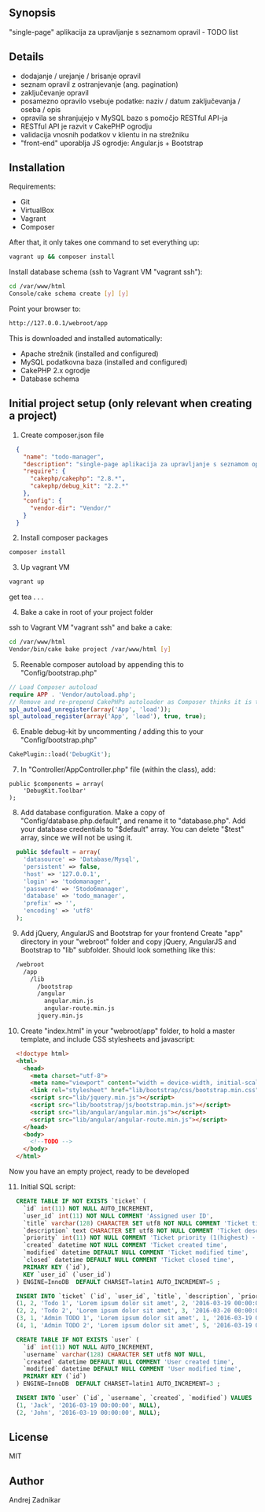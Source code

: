 ## Synopsis
"single-page" aplikacija za upravljanje s seznamom opravil - TODO list

## Details
- dodajanje / urejanje / brisanje opravil
- seznam opravil z ostranjevanje (ang. pagination)
- zaključevanje opravil
- posamezno opravilo vsebuje podatke: naziv / datum zaključevanja / oseba / opis
- opravila se shranjujejo v MySQL bazo s pomočjo RESTful API-ja
- RESTful API je razvit v CakePHP ogrodju
- validacija vnosnih podatkov v klientu in na strežniku
- "front-end" uporablja JS ogrodje: Angular.js + Bootstrap

## Installation
Requirements:
- Git
- VirtualBox
- Vagrant
- Composer

After that, it only takes one command to set everything up:
```sh
vagrant up && composer install
```

Install database schema (ssh to Vagrant VM "vagrant ssh"):
```sh
cd /var/www/html
Console/cake schema create [y] [y]
```

Point your browser to:
```sh
http://127.0.0.1/webroot/app
```

This is downloaded and installed automatically:

- Apache strežnik (installed and configured)
- MySQL podatkovna baza (installed and configured)
- CakePHP 2.x ogrodje
- Database schema

## Initial project setup (only relevant when creating a project)

1. Create composer.json file
```json
  {
    "name": "todo-manager",
    "description": "single-page aplikacija za upravljanje s seznamom opravil - TODO list",
    "require": {
      "cakephp/cakephp": "2.8.*",
      "cakephp/debug_kit": "2.2.*"
    },
    "config": {
      "vendor-dir": "Vendor/"
    }
  }
```

2. Install composer packages
```sh
composer install
```

3. Up vagrant VM
```sh
vagrant up
```
get tea . . .

4. Bake a cake in root of your project folder

  ssh to Vagrant VM "vagrant ssh" and bake a cake:
```sh
cd /var/www/html
Vendor/bin/cake bake project /var/www/html [y]
```

5. Reenable composer autoload by appending this to "Config/bootstrap.php"
```php
// Load Composer autoload
require APP . 'Vendor/autoload.php';
// Remove and re-prepend CakePHPs autoloader as Composer thinks it is the most important
spl_autoload_unregister(array('App', 'load'));
spl_autoload_register(array('App', 'load'), true, true);
```

6. Enable debug-kit by uncommenting / adding this to your "Config/bootstrap.php"
```php
CakePlugin::load('DebugKit');
```

7. In "Controller/AppController.php" file (within the class), add:
```
public $components = array(
    'DebugKit.Toolbar'
);
```

8. Add database configuration. Make a copy of "Config/database.php.default", and rename it to "database.php". Add your database credentials to "$default" array. You can delete "$test" array, since we will not be using it.
```php
  public $default = array(
    'datasource' => 'Database/Mysql',
    'persistent' => false,
    'host' => '127.0.0.1',
    'login' => 'todomanager',
    'password' => '5todo6manager',
    'database' => 'todo_manager',
    'prefix' => '',
    'encoding' => 'utf8'
  );
```

9. Add jQuery, AngularJS and Bootstrap for your frontend
  Create "app" directory in your "webroot" folder and copy jQuery, AngularJS and Bootstrap to "lib" subfolder. Should look something like this:
```sh
  /webroot
    /app
      /lib
        /bootstrap
        /angular
          angular.min.js
          angular-route.min.js
        jquery.min.js
```

10. Create "index.html" in your "webroot/app" folder, to hold a master template, and include CSS stylesheets and javascript:
```html
  <!doctype html>
  <html>
    <head>
      <meta charset="utf-8">
      <meta name="viewport" content="width = device-width, initial-scale = 1">
      <link rel="stylesheet" href="lib/bootstrap/css/bootstrap.min.css">
      <script src="lib/jquery.min.js"></script>
      <script src="lib/bootstrap/js/bootstrap.min.js"></script>
      <script src="lib/angular/angular.min.js"></script>
      <script src="lib/angular/angular-route.min.js"></script>
    </head>
    <body>
      <!--TODO -->
    </body>
  </html>
```
  Now you have an empty project, ready to be developed

11. Initial SQL script:
```sql
  CREATE TABLE IF NOT EXISTS `ticket` (
    `id` int(11) NOT NULL AUTO_INCREMENT,
    `user_id` int(11) NOT NULL COMMENT 'Assigned user ID',
    `title` varchar(128) CHARACTER SET utf8 NOT NULL COMMENT 'Ticket title',
    `description` text CHARACTER SET utf8 NOT NULL COMMENT 'Ticket description',
    `priority` int(11) NOT NULL COMMENT 'Ticket priority (1(highest) - 5(lowest))',
    `created` datetime NOT NULL COMMENT 'Ticket created time',
    `modified` datetime DEFAULT NULL COMMENT 'Ticket modified time',
    `closed` datetime DEFAULT NULL COMMENT 'Ticket closed time',
    PRIMARY KEY (`id`),
    KEY `user_id` (`user_id`)
  ) ENGINE=InnoDB  DEFAULT CHARSET=latin1 AUTO_INCREMENT=5 ;

  INSERT INTO `ticket` (`id`, `user_id`, `title`, `description`, `priority`, `created`, `modified`, `closed`) VALUES
  (1, 2, 'Todo 1', 'Lorem ipsum dolor sit amet', 2, '2016-03-19 00:00:00', NULL, NULL),
  (2, 2, 'Todo 2', 'Lorem ipsum dolor sit amet', 3, '2016-03-20 00:00:00', NULL, NULL),
  (3, 1, 'Admin TODO 1', 'Lorem ipsum dolor sit amet', 1, '2016-03-19 00:00:00', NULL, NULL),
  (4, 1, 'Admin TODO 2', 'Lorem ipsum dolor sit amet', 5, '2016-03-19 00:00:00', '2016-03-20 00:00:00', NULL);

  CREATE TABLE IF NOT EXISTS `user` (
    `id` int(11) NOT NULL AUTO_INCREMENT,
    `username` varchar(128) CHARACTER SET utf8 NOT NULL,
    `created` datetime DEFAULT NULL COMMENT 'User created time',
    `modified` datetime DEFAULT NULL COMMENT 'User modified time',
    PRIMARY KEY (`id`)
  ) ENGINE=InnoDB  DEFAULT CHARSET=latin1 AUTO_INCREMENT=3 ;

  INSERT INTO `user` (`id`, `username`, `created`, `modified`) VALUES
  (1, 'Jack', '2016-03-19 00:00:00', NULL),
  (2, 'John', '2016-03-19 00:00:00', NULL);
```

## License
MIT

## Author
Andrej Zadnikar
